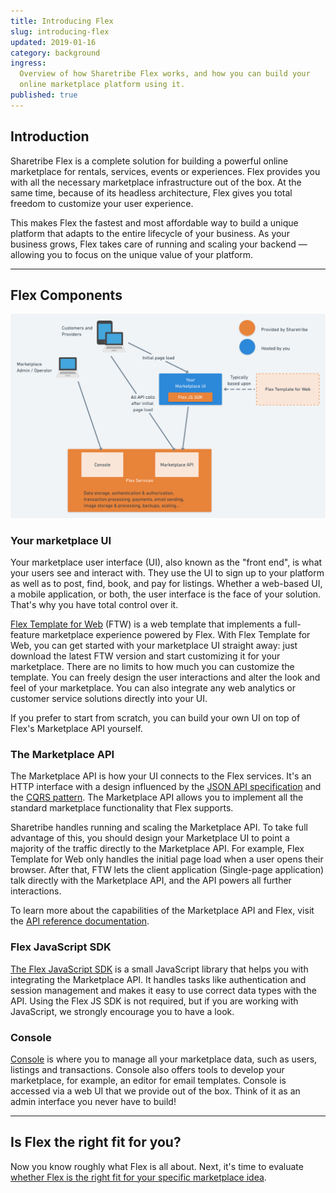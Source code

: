 ```yaml
---
title: Introducing Flex
slug: introducing-flex
updated: 2019-01-16
category: background
ingress:
  Overview of how Sharetribe Flex works, and how you can build your
  online marketplace platform using it.
published: true
---
```


## Introduction

Sharetribe Flex is a complete solution for building a powerful online
marketplace for rentals, services, events or experiences. Flex provides
you with all the necessary marketplace infrastructure out of the box. At
the same time, because of its headless architecture, Flex gives you
total freedom to customize your user experience.

This makes Flex the fastest and most affordable way to build a unique
platform that adapts to the entire lifecycle of your business. As your
business grows, Flex takes care of running and scaling your backend —
allowing you to focus on the unique value of your platform.

---

## Flex Components

![Flex customer architecture](./flex-customer-architecture.png)

### Your marketplace UI

Your marketplace user interface (UI), also known as the "front end", is
what your users see and interact with. They use the UI to sign up to
your platform as well as to post, find, book, and pay for listings.
Whether a web-based UI, a mobile application, or both, the user
interface is the face of your solution. That's why you have total
control over it.

[Flex Template for Web](/tutorials/getting-started-with-ftw/) (FTW) is a
web template that implements a full-feature marketplace experience
powered by Flex. With Flex Template for Web, you can get started with
your marketplace UI straight away: just download the latest FTW version
and start customizing it for your marketplace. There are no limits to
how much you can customize the template. You can freely design the user
interactions and alter the look and feel of your marketplace. You can
also integrate any web analytics or customer service solutions directly
into your UI.

If you prefer to start from scratch, you can build your own UI on top of
Flex's Marketplace API yourself.

### The Marketplace API

The Marketplace API is how your UI connects to the Flex services. It's
an HTTP interface with a design influenced by the
[JSON API specification](https://jsonapi.org/) and the
[CQRS pattern](https://martinfowler.com/bliki/CQRS.html). The
Marketplace API allows you to implement all the standard marketplace
functionality that Flex supports.

Sharetribe handles running and scaling the Marketplace API. To take full
advantage of this, you should design your Marketplace UI to point a
majority of the traffic directly to the Marketplace API. For example,
Flex Template for Web only handles the initial page load when a user
opens their browser. After that, FTW lets the client application
(Single-page application) talk directly with the Marketplace API, and
the API powers all further interactions.

To learn more about the capabilities of the Marketplace API and Flex,
visit the [API reference documentation](/references/api/).

### Flex JavaScript SDK

[The Flex JavaScript SDK](/references/js-sdk/) is a small JavaScript
library that helps you with integrating the Marketplace API. It handles
tasks like authentication and session management and makes it easy to
use correct data types with the API. Using the Flex JS SDK is not
required, but if you are working with JavaScript, we strongly encourage
you to have a look.

### Console

[Console](https://flex-console.sharetribe.com/) is where you to manage
all your marketplace data, such as users, listings and transactions.
Console also offers tools to develop your marketplace, for example, an
editor for email templates. Console is accessed via a web UI that we
provide out of the box. Think of it as an admin interface you never have
to build!

---

## Is Flex the right fit for you?

Now you know roughly what Flex is all about. Next, it's time to evaluate
[whether Flex is the right fit for your specific marketplace idea](/background/is-flex-right-for-you/).
